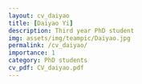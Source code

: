 ```yaml
---
layout: cv_daiyao
title: [Daiyao Yi]
description: Third year PhD student
img: assets/img/teampic/Daiyao.jpg
permalink: /cv_daiyao/
importance: 1
category: PhD students
cv_pdf: CV_daiyao.pdf
---
```


